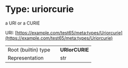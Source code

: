 
# Type: uriorcurie


a URI or a CURIE

URI: [https://example.com/test65/meta:types/Uriorcurie](https://example.com/test65/meta:types/Uriorcurie)

|  |  |  |
| --- | --- | --- |
| Root (builtin) type | | **URIorCURIE** |
| Representation | | str |
